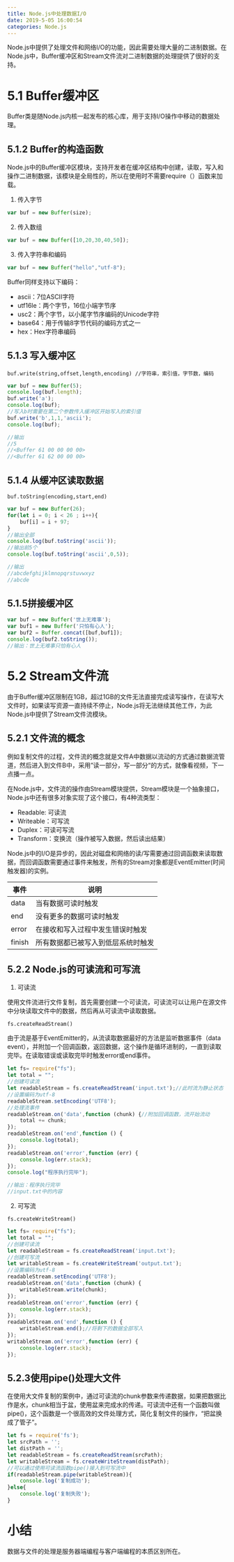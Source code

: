 ```yaml
---
title: Node.js中处理数据I/O
date: 2019-5-05 16:00:54
categories: Node.js
---
```


Node.js中提供了处理文件和网络I/O的功能，因此需要处理大量的二进制数据。在Node.js中，Buffer缓冲区和Stream文件流对二进制数据的处理提供了很好的支持。

# 5.1 Buffer缓冲区

Buffer类是随Node.js内核一起发布的核心库，用于支持I/O操作中移动的数据处理。

## 5.1.2 Buffer的构造函数

Node.js中的Buffer缓冲区模块，支持开发者在缓冲区结构中创建，读取，写入和操作二进制数据，该模块是全局性的，所以在使用时不需要require（）函数来加载。

1. 传入字节

```js
var buf = new Buffer(size);
```

<!--more-->

2. 传入数组

```js
var buf = new Buffer([10,20,30,40,50]);
```

3. 传入字符串和编码

```js
var buf = new Buffer("hello","utf-8");
```

Buffer同样支持以下编码：

* ascii：7位ASCII字符
* utf16le：两个字节，16位小端字节序
* usc2：两个字节，以小尾字节序编码的Unicode字符
* base64：用于传输8字节代码的编码方式之一
* hex：Hex字符串编码

## 5.1.3 写入缓冲区

`buf.write(string,offset,length,encoding) //字符串，索引值，字节数，编码`

```js
var buf = new Buffer(5);
console.log(buf.length);
buf.write('a');
console.log(buf);
//写入b时需要在第二个参数传入缓冲区开始写入的索引值
buf.write('b',1,1,'ascii');
console.log(buf);

//输出
//5
//<Buffer 61 00 00 00 00>
//<Buffer 61 62 00 00 00>
```

## 5.1.4 从缓冲区读取数据

`buf.toString(encoding,start,end)`

```js
var buf = new Buffer(26);
for(let i = 0; i < 26 ; i++){
    buf[i] = i + 97;
}
//输出全部
console.log(buf.toString('ascii'));
//输出前5个
console.log(buf.toString('ascii',0,5));

//输出
//abcdefghijklmnopqrstuvwxyz
//abcde
```

## 5.1.5拼接缓冲区

```js
var buf = new Buffer('世上无难事');
var buf1 = new Buffer('只怕有心人');
var buf2 = Buffer.concat([buf,buf1]);
console.log(buf2.toString());
//输出：世上无难事只怕有心人
```

# 5.2 Stream文件流

由于Buffer缓冲区限制在1GB，超过1GB的文件无法直接完成读写操作，在读写大文件时，如果读写资源一直持续不停止，Node.js将无法继续其他工作，为此Node.js中提供了Stream文件流模块。

## 5.2.1 文件流的概念

例如复制文件的过程，文件流的概念就是文件A中数据以流动的方式通过数据流管道，然后进入到文件B中，采用”读一部分，写一部分“的方式，就像看视频，下一点播一点。

在Node.js中，文件流的操作由Stream模块提供，Stream模块是一个抽象接口，Node.js中还有很多对象实现了这个接口，有4种流类型：

* Readable: 可读流
* Writeable：可写流
* Duplex：可读可写流
* Transform：变换流（操作被写入数据，然后读出结果）

Node.js中的I/O是异步的，因此对磁盘和网络的读/写需要通过回调函数来读取数据，而回调函数需要通过事件来触发，所有的Stream对象都是EventEmitter(时间触发器)的实例。

| 事件   | 说明                               |
| ------ | ---------------------------------- |
| data   | 当有数据可读时触发                 |
| end    | 没有更多的数据可读时触发           |
| error  | 在接收和写入过程中发生错误时触发   |
| finish | 所有数据都已被写入到低层系统时触发 |

## 5.2.2 Node.js的可读流和可写流

1. 可读流

使用文件流进行文件复制，首先需要创建一个可读流，可读流可以让用户在源文件中分块读取文件中的数据，然后再从可读流中读取数据。

`fs.createReadStream()`

由于流是基于EventEmitter的，从流读取数据最好的方法是监听数据事件（data event），并附加一个回调函数，返回数据，这个操作是循环进制的，一直到读取完毕。在读取错误或读取完毕时触发error或end事件。

```js
let fs= require("fs");
let total = "";
//创建可读流
let readableStream = fs.createReadStream('input.txt');//此时流为静止状态
//设置编码为utf-8
readableStream.setEncoding('UTF8');
//处理流事件
readableStream.on('data',function (chunk) {//附加回调函数，流开始流动
    total += chunk;
});
readableStream.on('end',function () {
    console.log(total);
});
readableStream.on('error',function (err) {
    console.log(err.stack);
});
console.log("程序执行完毕");

//输出：程序执行完毕
//input.txt中的内容
```

2. 可写流

`fs.createWriteStream()`

```js
let fs= require("fs");
let total = "";
//创建可读流
let readableStream = fs.createReadStream('input.txt');
//创建可写流
let writableStream = fs.createWriteStream('output.txt');
//设置编码为utf-8
readableStream.setEncoding('UTF8');
readableStream.on('data',function (chunk) {
    writableStream.write(chunk);
});
readableStream.on('error',function (err) {
    console.log(err.stack);
});
readableStream.on('end',function () {
    writableStream.end();//将剩下的数据全部写入
});
writableStream.on('error',function (err) {
    console.log(err.stack);
});
```

## 5.2.3使用pipe()处理大文件

在使用大文件复制的案例中，通过可读流的chunk参数来传递数据，如果把数据比作是水，chunk相当于盆，使用盆来完成水的传递。可读流中还有一个函数叫做pipe()，这个函数是一个很高效的文件处理方式，简化复制文件的操作，“把盆换成了管子”。

```js
let fs = require('fs');
let srcPath = '';
let distPath = '';
let readableStream = fs.createReadStream(srcPath);
let writableStream = fs.createWriteStream(distPath);
//可以通过使用可读流函数pipe()接入到可写流中
if(readableStream.pipe(writableStream)){
    console.log('复制成功');
}else{
    console.log('复制失败');
}
```

# 小结

数据与文件的处理是服务器端编程与客户端编程的本质区别所在。